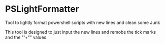 # PSLightFormatter
Tool to lightly format powershell scripts with new lines and clean some Junk

This tool is designed to just input the new lines and remobe the tick marks and the "'+"" values
